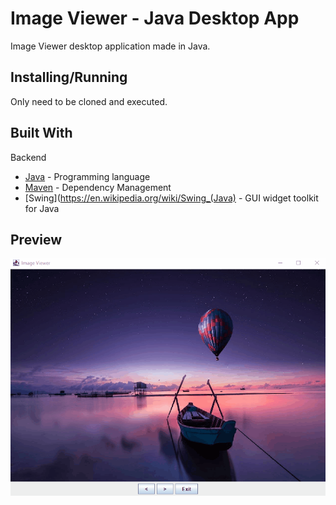# Image Viewer - Java Desktop App

 Image Viewer desktop application made in Java.

## Installing/Running

Only need to be cloned and executed.

## Built With

Backend
* [Java](https://www.java.com/es/) - Programming language
* [Maven](https://maven.apache.org/) - Dependency Management
* [Swing](https://en.wikipedia.org/wiki/Swing_(Java) - GUI widget toolkit for Java 


## Preview

![alt-text](https://github.com/GerardoSant/ImageViewer/blob/master/gif/preview.gif)